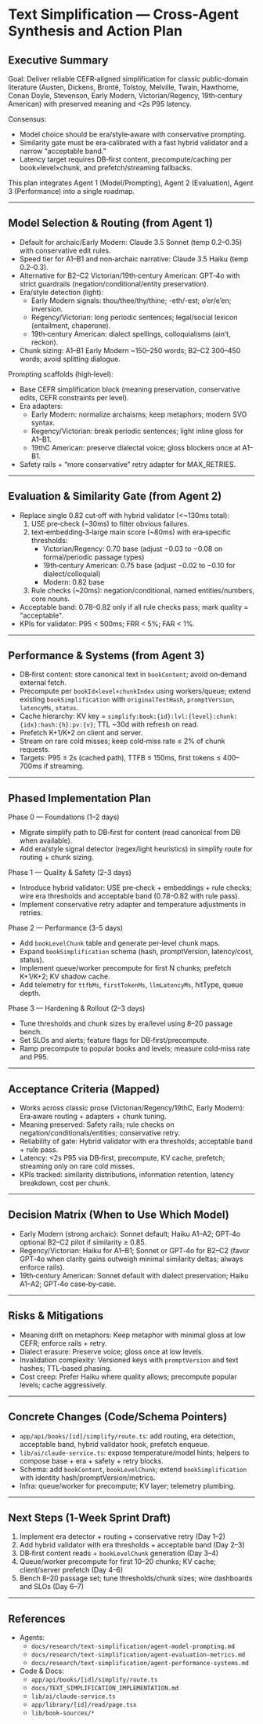 # Text Simplification — Cross‑Agent Synthesis and Action Plan

## Executive Summary
Goal: Deliver reliable CEFR‑aligned simplification for classic public‑domain literature (Austen, Dickens, Brontë, Tolstoy, Melville, Twain, Hawthorne, Conan Doyle, Stevenson, Early Modern, Victorian/Regency, 19th‑century American) with preserved meaning and <2s P95 latency.

Consensus:
- Model choice should be era/style‑aware with conservative prompting.
- Similarity gate must be era‑calibrated with a fast hybrid validator and a narrow “acceptable band.”
- Latency target requires DB‑first content, precompute/caching per book×level×chunk, and prefetch/streaming fallbacks.

This plan integrates Agent 1 (Model/Prompting), Agent 2 (Evaluation), Agent 3 (Performance) into a single roadmap.

---

## Model Selection & Routing (from Agent 1)
- Default for archaic/Early Modern: Claude 3.5 Sonnet (temp 0.2–0.35) with conservative edit rules.
- Speed tier for A1–B1 and non‑archaic narrative: Claude 3.5 Haiku (temp 0.2–0.3).
- Alternative for B2–C2 Victorian/19th‑century American: GPT‑4o with strict guardrails (negation/conditional/entity preservation).
- Era/style detection (light):
  - Early Modern signals: thou/thee/thy/thine; -eth/-est; o’er/e’en; inversion.
  - Regency/Victorian: long periodic sentences; legal/social lexicon (entailment, chaperone).
  - 19th‑century American: dialect spellings, colloquialisms (ain’t, reckon).
- Chunk sizing: A1–B1 Early Modern ~150–250 words; B2–C2 300–450 words; avoid splitting dialogue.

Prompting scaffolds (high‑level):
- Base CEFR simplification block (meaning preservation, conservative edits, CEFR constraints per level).
- Era adapters:
  - Early Modern: normalize archaisms; keep metaphors; modern SVO syntax.
  - Regency/Victorian: break periodic sentences; light inline gloss for A1–B1.
  - 19thC American: preserve dialectal voice; gloss blockers once at A1–B1.
- Safety rails + “more conservative” retry adapter for MAX_RETRIES.

---

## Evaluation & Similarity Gate (from Agent 2)
- Replace single 0.82 cut‑off with hybrid validator (<~130ms total):
  1) USE pre‑check (~30ms) to filter obvious failures.
  2) text‑embedding‑3‑large main score (~80ms) with era‑specific thresholds:
     - Victorian/Regency: 0.70 base (adjust −0.03 to −0.08 on formal/periodic passage types)
     - 19th‑century American: 0.75 base (adjust −0.02 to −0.10 for dialect/colloquial)
     - Modern: 0.82 base
  3) Rule checks (~20ms): negation/conditional, named entities/numbers, core nouns.
- Acceptable band: 0.78–0.82 only if all rule checks pass; mark quality = "acceptable".
- KPIs for validator: P95 < 500ms; FRR < 5%; FAR < 1%.

---

## Performance & Systems (from Agent 3)
- DB‑first content: store canonical text in `bookContent`; avoid on‑demand external fetch.
- Precompute per `bookId×level×chunkIndex` using workers/queue; extend existing `bookSimplification` with `originalTextHash`, `promptVersion`, `latencyMs`, `status`.
- Cache hierarchy: KV key = `simplify:book:{id}:lvl:{level}:chunk:{idx}:hash:{h}:pv:{v}`; TTL ~30d with refresh on read.
- Prefetch K+1/K+2 on client and server.
- Stream on rare cold misses; keep cold‑miss rate ≤ 2% of chunk requests.
- Targets: P95 ≤ 2s (cached path), TTFB ≤ 150ms, first tokens ≤ 400–700ms if streaming.

---

## Phased Implementation Plan

Phase 0 — Foundations (1–2 days)
- Migrate simplify path to DB‑first for content (read canonical from DB when available).
- Add era/style signal detector (regex/light heuristics) in simplify route for routing + chunk sizing.

Phase 1 — Quality & Safety (2–3 days)
- Introduce hybrid validator: USE pre‑check + embeddings + rule checks; wire era thresholds and acceptable band (0.78–0.82 with rule pass).
- Implement conservative retry adapter and temperature adjustments in retries.

Phase 2 — Performance (3–5 days)
- Add `bookLevelChunk` table and generate per‑level chunk maps.
- Expand `bookSimplification` schema (hash, promptVersion, latency/cost, status).
- Implement queue/worker precompute for first N chunks; prefetch K+1/K+2; KV shadow cache.
- Add telemetry for `ttfbMs`, `firstTokenMs`, `llmLatencyMs`, hitType, queue depth.

Phase 3 — Hardening & Rollout (2–3 days)
- Tune thresholds and chunk sizes by era/level using 8–20 passage bench.
- Set SLOs and alerts; feature flags for DB‑first/precompute.
- Ramp precompute to popular books and levels; measure cold‑miss rate and P95.

---

## Acceptance Criteria (Mapped)
- Works across classic prose (Victorian/Regency/19thC, Early Modern): Era‑aware routing + adapters + chunk tuning.
- Meaning preserved: Safety rails; rule checks on negation/conditionals/entities; conservative retry.
- Reliability of gate: Hybrid validator with era thresholds; acceptable band + rule pass.
- Latency: <2s P95 via DB‑first, precompute, KV cache, prefetch; streaming only on rare cold misses.
- KPIs tracked: similarity distributions, information retention, latency breakdown, cost per chunk.

---

## Decision Matrix (When to Use Which Model)
- Early Modern (strong archaic): Sonnet default; Haiku A1–A2; GPT‑4o optional B2–C2 pilot if similarity ≥ 0.85.
- Regency/Victorian: Haiku for A1–B1; Sonnet or GPT‑4o for B2–C2 (favor GPT‑4o when clarity gains outweigh minimal similarity deltas; always enforce rails).
- 19th‑century American: Sonnet default with dialect preservation; Haiku A1–A2; GPT‑4o case‑by‑case.

---

## Risks & Mitigations
- Meaning drift on metaphors: Keep metaphor with minimal gloss at low CEFR; enforce rails + retry.
- Dialect erasure: Preserve voice; gloss once at low levels.
- Invalidation complexity: Versioned keys with `promptVersion` and text hashes; TTL‑based phasing.
- Cost creep: Prefer Haiku where quality allows; precompute popular levels; cache aggressively.

---

## Concrete Changes (Code/Schema Pointers)
- `app/api/books/[id]/simplify/route.ts`: add routing, era detection, acceptable band, hybrid validator hook, prefetch enqueue.
- `lib/ai/claude-service.ts`: expose temperature/model hints; helpers to compose base + era + safety + retry blocks.
- Schema: add `bookContent`, `bookLevelChunk`; extend `bookSimplification` with identity hash/promptVersion/metrics.
- Infra: queue/worker for precompute; KV layer; telemetry plumbing.

---

## Next Steps (1‑Week Sprint Draft)
1) Implement era detector + routing + conservative retry (Day 1–2)
2) Add hybrid validator with era thresholds + acceptable band (Day 2–3)
3) DB‑first content reads + `bookLevelChunk` generation (Day 3–4)
4) Queue/worker precompute for first 10–20 chunks; KV cache; client/server prefetch (Day 4–6)
5) Bench 8–20 passage set; tune thresholds/chunk sizes; wire dashboards and SLOs (Day 6–7)

---

## References
- Agents:
  - `docs/research/text-simplification/agent-model-prompting.md`
  - `docs/research/text-simplification/agent-evaluation-metrics.md`
  - `docs/research/text-simplification/agent-performance-systems.md`
- Code & Docs:
  - `app/api/books/[id]/simplify/route.ts`
  - `docs/TEXT_SIMPLIFICATION_IMPLEMENTATION.md`
  - `lib/ai/claude-service.ts`
  - `app/library/[id]/read/page.tsx`
  - `lib/book-sources/*` 
